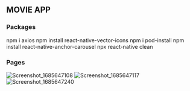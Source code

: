 ## MOVIE APP

### Packages
npm i axios
npm install react-native-vector-icons
npm i pod-install
npm install react-native-anchor-carousel
npx react-native clean

### Pages
![Screenshot_1685647108](https://github.com/hajarammari/MovieApp/assets/108992681/50e2071a-ff4d-40d1-985c-8160d51a9b2f)
![Screenshot_1685647117](https://github.com/hajarammari/MovieApp/assets/108992681/8b32681c-8434-40e0-9cef-0b010e7da703)
![Screenshot_1685647240](https://github.com/hajarammari/MovieApp/assets/108992681/b230fb16-c938-4877-b08f-891bf68abe71)
